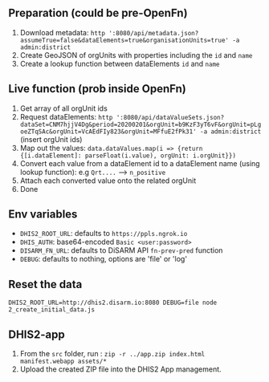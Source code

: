 ## Preparation (could be pre-OpenFn)

1. Download metadata: `http ':8080/api/metadata.json?assumeTrue=false&dataElements=true&organisationUnits=true' -a admin:district`
2. Create GeoJSON of orgUnits with properties including the `id` and `name`
3. Create a lookup function between dataElements `id` and `name`


## Live function (prob inside OpenFn)

1. Get array of all orgUnit ids
1. Request dataElements: `http ':8080/api/dataValueSets.json?dataSet=CNM7hjjV4Dg&period=20200201&orgUnit=b9KzF3yT6vF&orgUnit=pLgoeZTqSAc&orgUnit=VcAEdFIy823&orgUnit=MFfuE2fPk31' -a admin:district` (insert orgUnit ids)
1. Map out the values: `data.dataValues.map(i => {return {[i.dataElement]: parseFloat(i.value), orgUnit: i.orgUnit}})`
1. Convert each value from a dataElement id to a dataElement name (using lookup function): e.g `Qrt....` --> `n_positive`
1. Attach each converted value onto the related orgUnit
1. Done


## Env variables

- `DHIS2_ROOT_URL`: defaults to `https://ppls.ngrok.io`
- `DHIS_AUTH`: base64-encoded `Basic <user:password>`
- `DISARM_FN_URL`: defaults to DiSARM API `fn-prev-pred` function
- `DEBUG`: defaults to nothing, options are 'file' or 'log'


## Reset the data

`DHIS2_ROOT_URL=http://dhis2.disarm.io:8080 DEBUG=file node 2_create_initial_data.js`


## DHIS2-app

1. From the `src` folder, run : `zip -r ../app.zip index.html manifest.webapp assets/*`
2. Upload the created ZIP file into the DHIS2 App management.